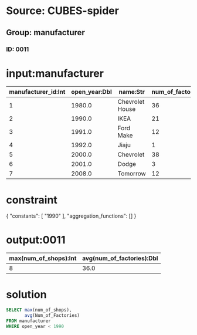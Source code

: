 # Source: CUBES-spider
## Group: manufacturer
### ID: 0011

# input:manufacturer

| manufacturer_id:Int | open_year:Dbl | name:Str | num_of_factories:Int | num_of_shops:Int |
|---|---|---|---|---|
| 1 | 1980.0 | Chevrolet House | 36 | 8 |
| 2 | 1990.0 | IKEA | 21 | 19 |
| 3 | 1991.0 | Ford Make | 12 | 2 |
| 4 | 1992.0 | Jiaju | 1 | 35 |
| 5 | 2000.0 | Chevrolet | 38 | 24 |
| 6 | 2001.0 | Dodge | 3 | 7 |
| 7 | 2008.0 | Tomorrow | 12 | 4 |

# constraint

{
  "constants": [
    "1990"
  ],
  "aggregation_functions": []
}

# output:0011

| max(num_of_shops):Int | avg(num_of_factories):Dbl |
|---|---|
| 8 | 36.0 |

# solution

```sql
SELECT max(num_of_shops),
       avg(Num_of_Factories)
FROM manufacturer
WHERE open_year < 1990
```
